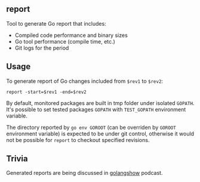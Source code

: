 ## report

Tool to generate Go report that includes:
- Compiled code performance and binary sizes
- Go tool performance (compile time, etc.)
- Git logs for the period

## Usage

To generate report of Go changes included from `$rev1` to `$rev2`:

```
report -start=$rev1 -end=$rev2
```

By default, monitored packages are built in tmp folder under
isolated `GOPATH`. It's possible to set tested packages `GOPATH`
with `TEST_GOPATH` environment variable.

The directory reported by `go env GOROOT` (can be overriden by `GOROOT`
environment variable) is expected to be under git control, otherwise
it would not be possible for `report` to checkout specified revisions.

## Trivia

Generated reports are being discussed in [golangshow](http://golangshow.com/) podcast.